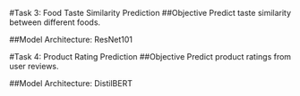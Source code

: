 #Task 3: Food Taste Similarity Prediction
##Objective
Predict taste similarity between different foods.

##Model Architecture: ResNet101


#Task 4: Product Rating Prediction
##Objective
Predict product ratings from user reviews.

##Model Architecture: DistilBERT

